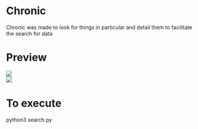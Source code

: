 # Chronic
 Chronic was made to look for things in particular and detail them to facilitate the search for data

# Preview

<img src=https://cdn.discordapp.com/attachments/650066826243604493/1097768952345661450/image.png>
<br>
<img src=https://media.discordapp.net/attachments/650066826243604493/1097769346698317874/image.png>

# To execute

python3 search.py
